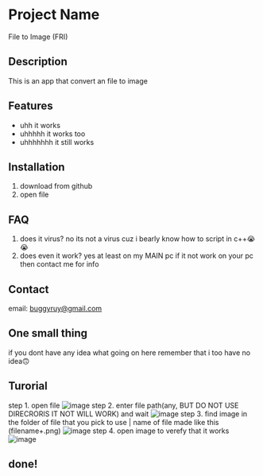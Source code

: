 # Project Name

File to Image (FRI)

## Description

This is an app that convert an file to image

## Features

- uhh it works
- uhhhhh it works too
- uhhhhhhh it still works

## Installation

1. download from github
2. open file

## FAQ

1. does it virus?
   no its not a virus cuz i bearly know how to script in c++😭😭
2. does even it work?
   yes at least on my MAIN pc
   if it not work on your pc then contact me for info

## Contact

email: buggyruy@gmail.com

## One small thing

if you dont have any idea what going on here remember that i too have no idea🙃

## Turorial

step 1. open file
![image](https://github.com/6lr6lr/file_in_image/assets/98643541/c618abcb-3661-4045-a954-4c2127c9d1bd)
step 2. enter file path(any, BUT DO NOT USE DIRECRORIS IT NOT WILL WORK) and wait
![image](https://github.com/6lr6lr/file_in_image/assets/98643541/682c11ce-99b0-433d-8b22-03803f2205da)
step 3. find image in the folder of file that you pick to use | name of file made like this (filename+.png)
![image](https://github.com/6lr6lr/file_in_image/assets/98643541/6d162b5c-76d5-4438-a122-8811ae1d1079)
step 4. open image to verefy that it works
![image](https://github.com/6lr6lr/file_in_image/assets/98643541/105eae72-eeb8-44c7-8629-c0f1f0e26c22)

## done!
